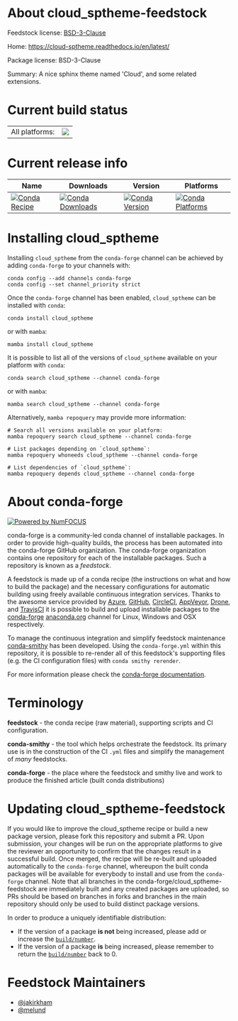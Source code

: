About cloud_sptheme-feedstock
=============================

Feedstock license: [BSD-3-Clause](https://github.com/conda-forge/cloud_sptheme-feedstock/blob/main/LICENSE.txt)

Home: https://cloud-sptheme.readthedocs.io/en/latest/

Package license: BSD-3-Clause

Summary: A nice sphinx theme named 'Cloud', and some related extensions.

Current build status
====================


<table><tr><td>All platforms:</td>
    <td>
      <a href="https://dev.azure.com/conda-forge/feedstock-builds/_build/latest?definitionId=2839&branchName=main">
        <img src="https://dev.azure.com/conda-forge/feedstock-builds/_apis/build/status/cloud_sptheme-feedstock?branchName=main">
      </a>
    </td>
  </tr>
</table>

Current release info
====================

| Name | Downloads | Version | Platforms |
| --- | --- | --- | --- |
| [![Conda Recipe](https://img.shields.io/badge/recipe-cloud_sptheme-green.svg)](https://anaconda.org/conda-forge/cloud_sptheme) | [![Conda Downloads](https://img.shields.io/conda/dn/conda-forge/cloud_sptheme.svg)](https://anaconda.org/conda-forge/cloud_sptheme) | [![Conda Version](https://img.shields.io/conda/vn/conda-forge/cloud_sptheme.svg)](https://anaconda.org/conda-forge/cloud_sptheme) | [![Conda Platforms](https://img.shields.io/conda/pn/conda-forge/cloud_sptheme.svg)](https://anaconda.org/conda-forge/cloud_sptheme) |

Installing cloud_sptheme
========================

Installing `cloud_sptheme` from the `conda-forge` channel can be achieved by adding `conda-forge` to your channels with:

```
conda config --add channels conda-forge
conda config --set channel_priority strict
```

Once the `conda-forge` channel has been enabled, `cloud_sptheme` can be installed with `conda`:

```
conda install cloud_sptheme
```

or with `mamba`:

```
mamba install cloud_sptheme
```

It is possible to list all of the versions of `cloud_sptheme` available on your platform with `conda`:

```
conda search cloud_sptheme --channel conda-forge
```

or with `mamba`:

```
mamba search cloud_sptheme --channel conda-forge
```

Alternatively, `mamba repoquery` may provide more information:

```
# Search all versions available on your platform:
mamba repoquery search cloud_sptheme --channel conda-forge

# List packages depending on `cloud_sptheme`:
mamba repoquery whoneeds cloud_sptheme --channel conda-forge

# List dependencies of `cloud_sptheme`:
mamba repoquery depends cloud_sptheme --channel conda-forge
```


About conda-forge
=================

[![Powered by
NumFOCUS](https://img.shields.io/badge/powered%20by-NumFOCUS-orange.svg?style=flat&colorA=E1523D&colorB=007D8A)](https://numfocus.org)

conda-forge is a community-led conda channel of installable packages.
In order to provide high-quality builds, the process has been automated into the
conda-forge GitHub organization. The conda-forge organization contains one repository
for each of the installable packages. Such a repository is known as a *feedstock*.

A feedstock is made up of a conda recipe (the instructions on what and how to build
the package) and the necessary configurations for automatic building using freely
available continuous integration services. Thanks to the awesome service provided by
[Azure](https://azure.microsoft.com/en-us/services/devops/), [GitHub](https://github.com/),
[CircleCI](https://circleci.com/), [AppVeyor](https://www.appveyor.com/),
[Drone](https://cloud.drone.io/welcome), and [TravisCI](https://travis-ci.com/)
it is possible to build and upload installable packages to the
[conda-forge](https://anaconda.org/conda-forge) [anaconda.org](https://anaconda.org/)
channel for Linux, Windows and OSX respectively.

To manage the continuous integration and simplify feedstock maintenance
[conda-smithy](https://github.com/conda-forge/conda-smithy) has been developed.
Using the ``conda-forge.yml`` within this repository, it is possible to re-render all of
this feedstock's supporting files (e.g. the CI configuration files) with ``conda smithy rerender``.

For more information please check the [conda-forge documentation](https://conda-forge.org/docs/).

Terminology
===========

**feedstock** - the conda recipe (raw material), supporting scripts and CI configuration.

**conda-smithy** - the tool which helps orchestrate the feedstock.
                   Its primary use is in the construction of the CI ``.yml`` files
                   and simplify the management of *many* feedstocks.

**conda-forge** - the place where the feedstock and smithy live and work to
                  produce the finished article (built conda distributions)


Updating cloud_sptheme-feedstock
================================

If you would like to improve the cloud_sptheme recipe or build a new
package version, please fork this repository and submit a PR. Upon submission,
your changes will be run on the appropriate platforms to give the reviewer an
opportunity to confirm that the changes result in a successful build. Once
merged, the recipe will be re-built and uploaded automatically to the
`conda-forge` channel, whereupon the built conda packages will be available for
everybody to install and use from the `conda-forge` channel.
Note that all branches in the conda-forge/cloud_sptheme-feedstock are
immediately built and any created packages are uploaded, so PRs should be based
on branches in forks and branches in the main repository should only be used to
build distinct package versions.

In order to produce a uniquely identifiable distribution:
 * If the version of a package **is not** being increased, please add or increase
   the [``build/number``](https://docs.conda.io/projects/conda-build/en/latest/resources/define-metadata.html#build-number-and-string).
 * If the version of a package **is** being increased, please remember to return
   the [``build/number``](https://docs.conda.io/projects/conda-build/en/latest/resources/define-metadata.html#build-number-and-string)
   back to 0.

Feedstock Maintainers
=====================

* [@jakirkham](https://github.com/jakirkham/)
* [@melund](https://github.com/melund/)

